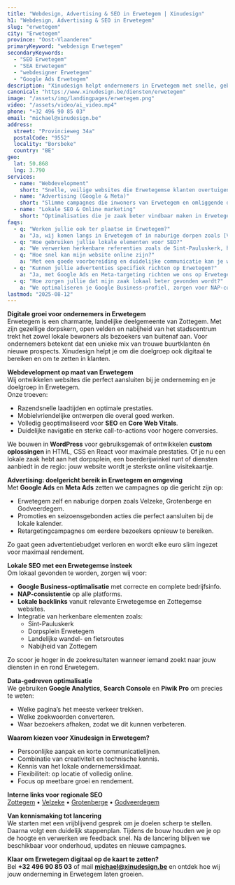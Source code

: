 ```yaml
---
title: "Webdesign, Advertising & SEO in Erwetegem | Xinudesign"
h1: "Webdesign, Advertising & SEO in Erwetegem"
slug: "erwetegem"
city: "Erwetegem"
province: "Oost-Vlaanderen"
primaryKeyword: "webdesign Erwetegem"
secondaryKeywords:
  - "SEO Erwetegem"
  - "SEA Erwetegem"
  - "webdesigner Erwetegem"
  - "Google Ads Erwetegem"
description: "Xinudesign helpt ondernemers in Erwetegem met snelle, gebruiksvriendelijke websites, doelgerichte advertentiecampagnes en lokale SEO-strategieën die inspelen op de troeven van het dorp."
canonical: "https://www.xinudesign.be/diensten/erwetegem"
image: "/assets/img/landingpages/erwetegem.png"
video: "/assets/video/ai_video.mp4"
phone: "+32 496 90 85 03"
email: "michael@xinudesign.be"
address:
  street: "Provincieweg 34a"
  postalCode: "9552"
  locality: "Borsbeke"
  country: "BE"
geo:
  lat: 50.868
  lng: 3.790
services:
  - name: "Webdevelopment"
    short: "Snelle, veilige websites die Erwetegemse klanten overtuigen en converteren."
  - name: "Advertising (Google & Meta)"
    short: "Slimme campagnes die inwoners van Erwetegem en omliggende dorpen gericht bereiken."
  - name: "Lokale SEO & Online marketing"
    short: "Optimalisaties die je zaak beter vindbaar maken in Erwetegem en regio Zottegem."
faqs:
  - q: "Werken jullie ook ter plaatse in Erwetegem?"
    a: "Ja, wij komen langs in Erwetegem of in naburige dorpen zoals [Velzeke](/diensten/velzeke), [Grotenberge](/diensten/grotenberge) en [Godveerdegem](/diensten/godveerdegem). Online afspraken zijn eveneens mogelijk."
  - q: "Hoe gebruiken jullie lokale elementen voor SEO?"
    a: "We verwerken herkenbare referenties zoals de Sint-Pauluskerk, het landelijke dorpsplein en de nabijheid van Zottegem in teksten, meta-data en visuals."
  - q: "Hoe snel kan mijn website online zijn?"
    a: "Met een goede voorbereiding en duidelijke communicatie kan je website doorgaans binnen 2 tot 4 weken live staan."
  - q: "Kunnen jullie advertenties specifiek richten op Erwetegem?"
    a: "Ja, met Google Ads en Meta-targeting richten we ons op Erwetegem en omliggende regio’s, zodat je advertentiebudget efficiënt besteed wordt."
  - q: "Hoe zorgen jullie dat mijn zaak lokaal beter gevonden wordt?"
    a: "We optimaliseren je Google Business-profiel, zorgen voor NAP-consistentie en bouwen lokale backlinks rond zoekwoorden zoals 'webdesigner Erwetegem'."
lastmod: "2025-08-12"
---
```


**Digitale groei voor ondernemers in Erwetegem**  
Erwetegem is een charmante, landelijke deelgemeente van Zottegem. Met zijn gezellige dorpskern, open velden en nabijheid van het stadscentrum trekt het zowel lokale bewoners als bezoekers van buitenaf aan. Voor ondernemers betekent dat een unieke mix van trouwe buurtklanten én nieuwe prospects. Xinudesign helpt je om die doelgroep ook digitaal te bereiken en om te zetten in klanten.

**Webdevelopment op maat van Erwetegem**  
Wij ontwikkelen websites die perfect aansluiten bij je onderneming en je doelgroep in Erwetegem.  
Onze troeven:

- Razendsnelle laadtijden en optimale prestaties.  
- Mobielvriendelijke ontwerpen die overal goed werken.  
- Volledig geoptimaliseerd voor **SEO** en **Core Web Vitals**.  
- Duidelijke navigatie en sterke call-to-actions voor hogere conversies.  

We bouwen in **WordPress** voor gebruiksgemak of ontwikkelen **custom oplossingen** in HTML, CSS en React voor maximale prestaties. Of je nu een lokale zaak hebt aan het dorpsplein, een boerderijwinkel runt of diensten aanbiedt in de regio: jouw website wordt je sterkste online visitekaartje.

**Advertising: doelgericht bereik in Erwetegem en omgeving**  
Met **Google Ads** en **Meta Ads** zetten we campagnes op die gericht zijn op:

- Erwetegem zelf en naburige dorpen zoals Velzeke, Grotenberge en Godveerdegem.  
- Promoties en seizoensgebonden acties die perfect aansluiten bij de lokale kalender.  
- Retargetingcampagnes om eerdere bezoekers opnieuw te bereiken.  

Zo gaat geen advertentiebudget verloren en wordt elke euro slim ingezet voor maximaal rendement.

**Lokale SEO met een Erwetegemse insteek**  
Om lokaal gevonden te worden, zorgen wij voor:

- **Google Business-optimalisatie** met correcte en complete bedrijfsinfo.  
- **NAP-consistentie** op alle platforms.  
- **Lokale backlinks** vanuit relevante Erwetegemse en Zottegemse websites.  
- Integratie van herkenbare elementen zoals:
  - Sint-Pauluskerk  
  - Dorpsplein Erwetegem  
  - Landelijke wandel- en fietsroutes  
  - Nabijheid van Zottegem  

Zo scoor je hoger in de zoekresultaten wanneer iemand zoekt naar jouw diensten in en rond Erwetegem.

**Data-gedreven optimalisatie**  
We gebruiken **Google Analytics**, **Search Console** en **Piwik Pro** om precies te weten:

- Welke pagina’s het meeste verkeer trekken.  
- Welke zoekwoorden converteren.  
- Waar bezoekers afhaken, zodat we dit kunnen verbeteren.  

**Waarom kiezen voor Xinudesign in Erwetegem?**  

- Persoonlijke aanpak en korte communicatielijnen.  
- Combinatie van creativiteit en technische kennis.  
- Kennis van het lokale ondernemersklimaat.  
- Flexibiliteit: op locatie of volledig online.  
- Focus op meetbare groei en rendement.  

**Interne links voor regionale SEO**  
[Zottegem](/diensten/zottegem) • [Velzeke](/diensten/velzeke) • [Grotenberge](/diensten/grotenberge) • [Godveerdegem](/diensten/godveerdegem)

**Van kennismaking tot lancering**  
We starten met een vrijblijvend gesprek om je doelen scherp te stellen. Daarna volgt een duidelijk stappenplan. Tijdens de bouw houden we je op de hoogte en verwerken we feedback snel. Na de lancering blijven we beschikbaar voor onderhoud, updates en nieuwe campagnes.

**Klaar om Erwetegem digitaal op de kaart te zetten?**  
Bel **+32 496 90 85 03** of mail **[michael@xinudesign.be](mailto:michael@xinudesign.be)** en ontdek hoe wij jouw onderneming in Erwetegem laten groeien.
